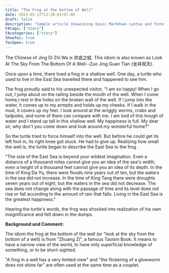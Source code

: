 ```yaml
---
title: "The Frog at the bottom of Well"
date: 2023-05-27T13:38:01+07:00
draft: false
description: "Sample article showcasing basic Markdown syntax and formatting for HTML elements."
FAtags: ["story"]
FAcategories: ["story"]
ShowToc: true
TocOpen: true
---
```

The Chinese of Jing Di Zhi Wa is 井底之蛙. This idiom is also known as Look At The Sky From The Bottom Of A Well--Zuo Jing Guan Tian (坐井观天).

Once upon a time, there lived a frog in a shallow well. One day, a turtle who used to live in the East Sea travelled there and happened to see him.

The frog proudly said to his unexpected visitor, "I am so happy! When I go out, I jump about on the railing beside the mouth of the well. When I come home,I rest in the holes on the broken wall of the well. If I jump into the water, it comes up to my armpits and holds up my cheeks. If I walk in the mud, it covers up my feet. I look around at the wriggly worms, crabs and tadpoles, and none of them can compare with me. I am lord of this trough of water and I stand up tall in this shallow well. My happiness is full. My dear sir, why don't you come down and look around my wonderful home?"

So the turtle tried to force himself into the well. But before he could get its left foot in, its right knee got stuck. He had to give up. Realizing how small the well is, the turtle began to describe the East Sea to the frog .

"The size of the East Sea is beyond your wildest imagination. Even a distance of a thousand miles cannot give you an idea of the sea's width; even a height of a thousand feet cannot give you an idea of its depth. In the time of King Da Yu, there were floods nine years out of ten, but the waters in the sea did not increase. ln the time of King Tang there were droughts seven years out of eight, but the waters in the sea did not decrease. The sea does not change along with the passage of time and its level does not rise or fall according to the amount of rain that falls. Living in the East Sea is the greatest happiness."

Hearing the turtle's words, the frog was shocked into realization of his own insignificance and felt down in the dumps.

**Background and Comment:**

The idiom the frog at the bottom of the well (or "look at the sky from the bottom of a well) is from "Zhuang Zi", a famous Taoism Book. It means to have a narrow view of the world, to have only superficial knowledge of something, or to be short-sighted.

"A frog in a well has a very limited view" and "the flickering of a glowworm does not shine far" are often used at the same time as a couplet.